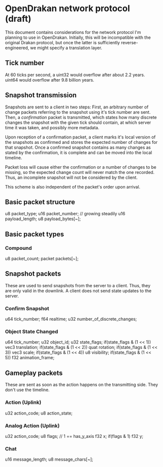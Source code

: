 
OpenDrakan network protocol (draft)
===================================

This document contains considerations for the network protocol I'm planning to
use in OpenDrakan. Initially, this will be incompatible with the original Drakan
protocol, but once the latter is sufficiently reverse-engineered, we might
specify a translation layer.

Tick number
-----------
At 60 ticks per second, a uint32 would overflow after about 2.2 years. uint64
would overflow after 9.8 billion years.

Snapshot transmission
---------------------
Snapshots are sent to a client in two steps: First, an arbitrary number of
change packets referring to the snapshot using it's tick number are sent. Then,
a *confirmation* packet is transmitted, which states how many discrete changes
the snapshot with the given tick should contain, at which server time it was
taken, and possibly more metadata.

Upon reception of a confirmation packet, a client marks it's local version of
the snapshots as confirmed and stores the expected number of changes for that
snapshot. Once a confirmed snapshot contains as many changes as stated by the
confirmation, it is complete and can be moved into the local timeline.

Packet loss will cause either the confirmation or a number of changes to be
missing, so the expected change count will never match the one recorded. Thus,
an incomplete snapshot will not be considered by the client.

This scheme is also independent of the packet's order upon arrival.

Basic packet structure
----------------------
u8 packet_type;
u16 packet_number; // growing steadily
u16 payload_length;
u8 payload_bytes[~];

Basic packet types
------------------

### Compound
u8 packet_count;
packet packets[~];

Snapshot packets
----------------
These are used to send snapshots from the server to a client. Thus, they are
only valid in the downlink. A client does not send state updates to the server.

### Confirm Snapshot
u64 tick_number;
f64 realtime;
u32 number_of_discrete_changes;

### Object State Changed
u64 tick_number;
u32 object_id;
u32 state_flags;
if(state_flags & (1 << 1)) vec3 translation;
if(state_flags & (1 << 2)) quat rotation;
if(state_flags & (1 << 3)) vec3 scale;
if(state_flags & (1 << 4)) u8 visibility;
if(state_flags & (1 << 5)) f32 animation_frame;

Gameplay packets
----------------
These are sent as soon as the action happens on the transmitting side. They
don't use the timeline.

### Action (Uplink)
u32 action_code;
u8 action_state;

### Analog Action (Uplink)
u32 action_code;
u8  flags; // 1 == has_y_axis
f32 x;
if(flags & 1) f32 y;

### Chat
u16 message_length;
u8 message_chars[~];
